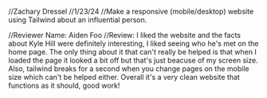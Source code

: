 //Zachary Dressel
//1/23/24
//Make a responsive (mobile/desktop) website using Tailwind about an influential person.


//Reviewer Name: Aiden Foo
//Review: I liked the website and the facts about Kyle Hill were definitely interesting, I liked seeing who he's met on the home page. The only thing about it that can't really be helped is that when I loaded the page it looked a bit off but that's just beacuse of my screen size. Also, tailwind breaks for a second when you change pages on the mobile size which can't be helped either. Overall it's a very
clean website that functions as it should, good work!
